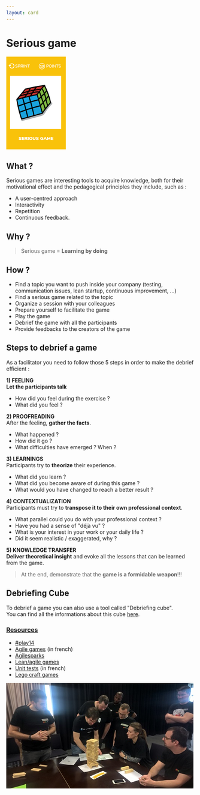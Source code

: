 ```yaml
---
layout: card
---
```


# Serious game
![Serious game](images/serious-game.png)

## What ?
Serious games are interesting tools to acquire knowledge, both for their motivational effect and the pedagogical principles they include, such as :
* A user-centred approach
* Interactivity
* Repetition
* Continuous feedback.

## Why ?
> Serious game = **Learning by doing**

## How ?
* Find a topic you want to push inside your company (testing, communication issues, lean startup, continuous improvement, ...)
* Find a serious game related to the topic
* Organize a session with your colleagues
* Prepare yourself to facilitate the game
* Play the game
* Debrief the game with all the participants
* Provide feedbacks to the creators of the game

## Steps to debrief a game
As a facilitator you need to follow those 5 steps in order to make the debrief efficient :  

**1) FEELING**  
**Let the participants talk**  
* How did you feel during the exercise ?
* What did you feel ?

**2) PROOFREADING**  
After the feeling, **gather the facts**.  
* What happened ?
* How did it go ?
* What difficulties have emerged ? When ?

**3) LEARNINGS**  
Participants try to **theorize** their experience.  
* What did you learn ?
* What did you become aware of during this game ?
* What would you have changed to reach a better result ?

**4) CONTEXTUALIZATION**  
Participants must try to **transpose it to their own professional context**.  
* What parallel could you do with your professional context ?
* Have you had a sense of "déjà vu" ?
* What is your interest in your work or your daily life ?
* Did it seem realistic / exaggerated, why ?

**5) KNOWLEDGE TRANSFER**  
**Deliver theoretical insight** and evoke all the lessons that can be learned from the game.

> At the end, demonstrate that the **game is a formidable weapon**!!!

## Debriefing Cube
To debrief a game you can also use a tool called "Debriefing cube".  
You can find all the informations about this cube [here](http://www.kilearning.net/TheDebriefingCube_CC-BY_v13.pdf).

### [Resources](#resources)
* [#play14](http://play14.org/games/)
* [Agile games](http://coach-agile.com/serious-game-le-recueil/) (in french)
* [Agilesparks](https://www.agilesparks.com/resources/topicsubject-reading-lists/agile-games-and-exercises-list/)
* [Lean/agile games](http://www.leansimulations.org/p/huge-list-of-free-lean-games.html)
* [Unit tests](https://catestdrale.github.io/) (in french)
* [Lego craft games](http://www.gargoylesoftware.com/ex)


![Serious game](images/serious-game1.jpg)
